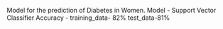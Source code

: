 Model for the prediction of Diabetes in Women. 
Model - Support Vector Classifier
Accuracy - training_data- 82% 
           test_data-81%
